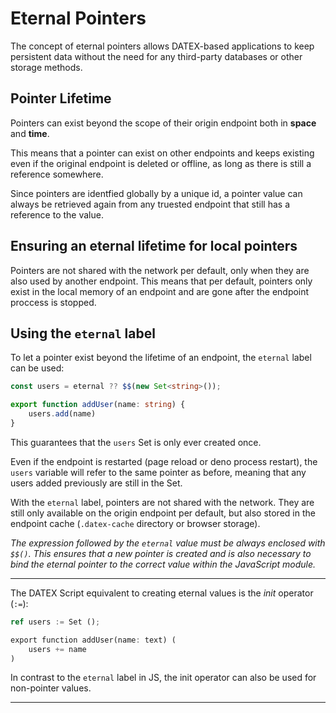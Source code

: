 # Eternal Pointers

The concept of eternal pointers allows DATEX-based applications to keep persistent data without
the need for any third-party databases or other storage methods.

## Pointer Lifetime

Pointers can exist beyond the scope of their origin endpoint both in **space** and **time**.

This means that a pointer can exist on other endpoints and keeps existing even if the original endpoint is
deleted or offline, as long as there is still a reference somewhere.

Since pointers are identfied globally by a unique id, a pointer value can always be retrieved again from any truested endpoint that still has a reference to the value.

## Ensuring an eternal lifetime for local pointers

Pointers are not shared with the network per default, only when they are also used by another endpoint.
This means that per default, pointers only exist in the local memory of an endpoint and are gone after the endpoint proccess is stopped.

## Using the `eternal` label

To let a pointer exist beyond the lifetime of an endpoint, the `eternal` label can be used:

```ts
const users = eternal ?? $$(new Set<string>());

export function addUser(name: string) {
	users.add(name)
}
```

This guarantees that the `users` Set is only ever created once.

Even if the endpoint is restarted (page reload or deno process restart), the `users` variable will refer to the same pointer as before, meaning that any users added previously are still in the Set.

With the `eternal` label, pointers are not shared with the network. They are still only available on the origin endpoint per default, but also stored in the endpoint cache (`.datex-cache` directory or browser storage).

*The expression followed by the `eternal` value must be always enclosed with `$$()`. This ensures that a new pointer is created and is also necessary to bind the eternal pointer to the correct value within the JavaScript module.*

---
The DATEX Script equivalent to creating eternal values is the *init* operator (`:=`):
```rust
ref users := Set ();

export function addUser(name: text) (
	users += name
)
```
In contrast to the `eternal` label in JS, the init operator can also be used for non-pointer values.

---